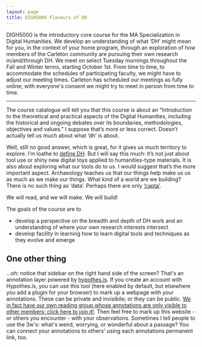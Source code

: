 ```yaml
---
layout: page
title: DIGH5000 Flavours of DH
---
```


DIGH5000 is the introductory core course for the MA Specialization in Digital Humanities. We develop an understanding of what ‘DH’ might mean for you, in the context of your home program, through an exploration of how members of the Carleton community are pursuing their own research in/and/through DH. We meet on select Tuesday mornings throughout the Fall and Winter terms, starting October 1st. From time to time, to accommodate the schedules of participating faculty, we might have to adjust our meeting times. Carleton has scheduled our meetings as fully online; with everyone's consent we might try to meet in person from time to time.

---

The course catalogue will tell you that this course is about an “Introduction to the theoretical and practical aspects of the Digital Humanities, including the historical and ongoing debates over its boundaries, methodologies, objectives and values.” I suppose that’s more or less correct. Doesn’t actually tell us much about what ‘dh’ is about.

Well, still no good answer, which is great, for it gives us much territory to explore. I’m loathe to [define DH](https://whatisdigitalhumanities.com/). But I will say this much:  it’s not just about tool use or shiny new digital toys applied to humanities-type materials. It is also about exploring what our tools do to us. I would suggest that’s the more important aspect. Archaeology teaches us that our things help make us us as much as we make our things. What kind of a world are we building? There is no such thing as ‘data’. Perhaps there are only [‘capta’](http://www.digitalhumanities.org/dhq/vol/5/1/000091/000091.html).

We will read, and we will make. We will build!

The goals of the course are to

- develop a perspective on the breadth and depth of DH work and an understanding of where your own research interests intersect
- develop facility in learning how to learn digital tools and techniques as they evolve and emerge

## One other thing

...oh: notice that sidebar on the right hand side of the screen? That's an annotation layer powered by [hypothes.is](https://web.hypothes.is). If you create an account with Hypothes.is, you can use this tool (here enabled by default, but elsewhere you add a plugin for your browser) to mark up a webpage with your annotations. These can be private and invisibile; or they can be public. [We in fact have our own reading group whose annotations are only visible to other members; click here to join it!](https://hypothes.is/groups/9ZoPkNzN/dhcu). Then feel free to mark up this website - or others you encounter - with your observations. Sometimes I tell people to use the 3w's: what's weird, worrying, or wonderful about a passage? You can connect your annotations to others' using each annotations permanent link, too.